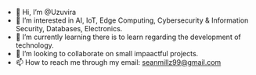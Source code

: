 - 👋 Hi, I’m @Uzuvira
- 👀 I’m interested in AI, IoT, Edge Computing, Cybersecurity & Information Security, Databases, Electronics. 
- 🌱 I’m currently learning there is to learn regarding the development of technology. 
- 💞️ I’m looking to collaborate on small impaactful projects. 
- 📫 How to reach me through my email: seanmillz99@gmail.com
